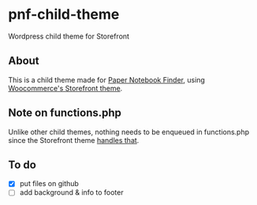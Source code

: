 # pnf-child-theme
Wordpress child theme for Storefront
  
## About  
This is a child theme made for [Paper Notebook Finder](www.papernotebookfinder.com), using [Woocommerce's Storefront theme](https://woocommerce.com/storefront/).  
  
## Note on functions.php  
Unlike other child themes, nothing needs to be enqueued in functions.php since the Storefront theme [handles that](https://docs.woocommerce.com/document/set-up-and-use-a-child-theme/).  

## To do  
- [x] put files on github  
- [ ] add background & info to footer
